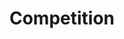---
layout: competition
id: competition
nav: true
nav-order: 4
permalink: /competition/

title: Compet&shy;ition
long-title: Win your spring getaway to Edinburgh
intro: Head for the irresistible charms of the Athens of the North – Edinburgh. Sink into boutique luxury with a stay at the gorgeous Bonham Hotel, a 19th-century townhouse that embellishes period features with contemporary design flair. For two nights, you can explore this vibrant northern capital, discovering its colourful culture and vibrant nightlife. Start your morning with breakfast at the hotel, before leaving your West End pad for a spot of urban exploration. You’ll be treated to dinner on one night, with the other perfect for sinking your teeth into Edinburgh’s trendy dining scene. With flights from Flybe, everything is taken care of; all you need to do is start planning your itinerary!
enter-cta: Enter Now

competition-form:
  id: comp
  post-url: "#getFormUrl"
  expiry-date: 2050-01-01
  fields:
    - id: name
      type: text
      label: Name
      required: true
    - id: email
      type: email
      label: Email
      required: true
    - id: qualify
      type: radio
      label: Are you a UK resident and over the age of 18?
      required: true
      options:
        - id: qualify-true
          label: 'Yes'
          value: 'yes'
        - id: qualify-false
          label: 'No'
          value: 'no'
          invalid: true
    - id: opt-in
      type: radio
      label: Would you like to receive emails from Flybe?
      required: true
      options:
        - id: opt-in-true
          label: 'Yes'
          value: 'yes'
        - id: opt-in-false
          label: 'No'
          value: 'no'
  submit: Submit Entry
  terms: >
    By submitting your entry, you agree to the <a href="#" class="js-open-modal link--underlined" data-open-modal="competition-terms">terms and conditions</a> of this competition
---